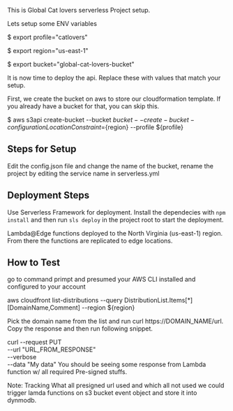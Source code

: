 This is Global Cat lovers serverless Project setup.

Lets setup some ENV variables

$ export profile="catlovers"

$ export region="us-east-1"

$ export bucket="global-cat-lovers-bucket"

It is now time to deploy the api. Replace these with values that match your setup.

First, we create the bucket on aws to store our cloudformation template. If you already have a bucket for that, you can skip this.

$ aws s3api create-bucket --bucket ${bucket} --create-bucket-configuration LocationConstraint=${region} --profile ${profile}

## Steps for Setup

Edit the config.json file and change the name of the bucket, rename the project by editing the service name in serverless.yml

## Deployment Steps

Use Serverless Framework for deployment. Install the dependecies with `npm install` and then run `sls deploy` in the project root to start the deployment.

Lambda@Edge functions deployed to the North Virginia (us-east-1) region. From there the functions are replicated to edge locations.

## How to Test
go to command primpt and presumed your AWS CLI installed and configured to your account

aws cloudfront list-distributions --query DistributionList.Items[*][DomainName,Comment] --region ${region}

Pick the domain name from the list and run curl https://DOMAIN_NAME/url. Copy the response and then run following snippet.

curl --request PUT \
     --url "URL_FROM_RESPONSE" \
     --verbose \
     --data "My data"
You should be seeing some response from Lambda function w/ all required Pre-signed stuffs.

Note: Tracking What all presigned url used and which all not used we could trigger lamda functions on s3 bucket event object and store it into dynmodb.




